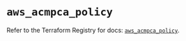 # `aws_acmpca_policy`

Refer to the Terraform Registry for docs: [`aws_acmpca_policy`](https://registry.terraform.io/providers/hashicorp/aws/5.100.0/docs/resources/acmpca_policy).
